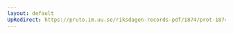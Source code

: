 ```yaml
---
layout: default
UpRedirect: https://pruto.im.uu.se/riksdagen-records-pdf/1874/prot-1874--fk--323/prot-1874--fk--323_002.pdf
---
```

